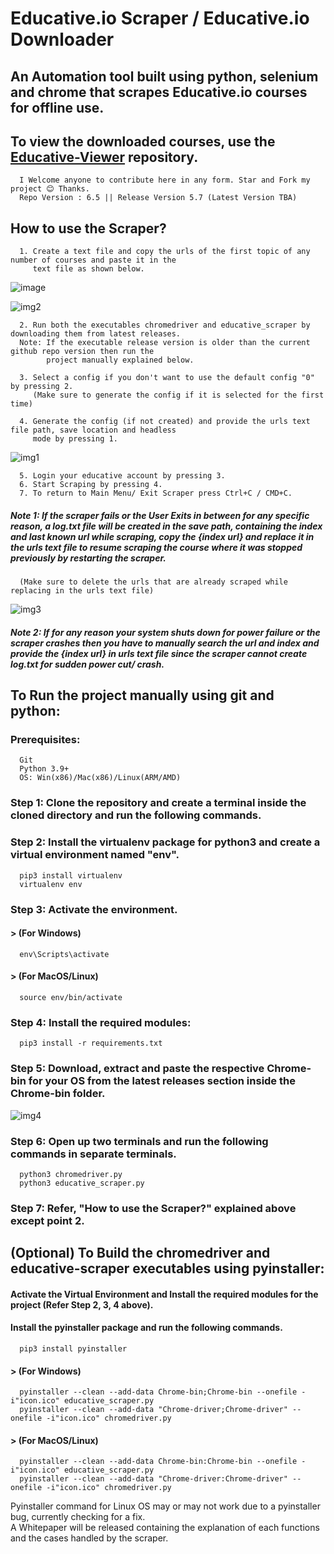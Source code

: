 # Educative.io Scraper / Educative.io Downloader

## An Automation tool built using python, selenium and chrome that scrapes Educative.io courses for offline use.

## To view the downloaded courses, use the [Educative-Viewer](https://github.com/anilabhadatta/educative-viewer) repository.

      I Welcome anyone to contribute here in any form. Star and Fork my project 😊 Thanks.
      Repo Version : 6.5 || Release Version 5.7 (Latest Version TBA)

## How to use the Scraper?

      1. Create a text file and copy the urls of the first topic of any number of courses and paste it in the 
         text file as shown below.


   ![image](https://user-images.githubusercontent.com/48487849/162980989-0f128b3d-c969-4809-8553-2bc6791f34b8.png)

   ![img2](https://user-images.githubusercontent.com/48487849/197013915-1320da6b-d2c2-4239-b1f7-d95450f8fabb.png)

      2. Run both the executables chromedriver and educative_scraper by downloading them from latest releases.
      Note: If the executable release version is older than the current github repo version then run the 
            project manually explained below.

      3. Select a config if you don't want to use the default config "0" by pressing 2.
         (Make sure to generate the config if it is selected for the first time)

      4. Generate the config (if not created) and provide the urls text file path, save location and headless 
         mode by pressing 1.
   ![img1](https://user-images.githubusercontent.com/48487849/197013987-e6bccbde-06b5-49de-851c-00575a3f8173.png)


      5. Login your educative account by pressing 3.
      6. Start Scraping by pressing 4.
      7. To return to Main Menu/ Exit Scraper press Ctrl+C / CMD+C.

##### Note 1: If the scraper fails or the User Exits in between for any specific reason, a log.txt file will be created in the save path, containing the index and last known url while scraping, copy the {index url} and replace it in the urls text file to resume scraping the course where it was stopped previously by restarting the scraper.

      (Make sure to delete the urls that are already scraped while replacing in the urls text file)
   ![img3](https://user-images.githubusercontent.com/48487849/197014154-a7dbd7e4-d398-4076-b0e8-279d9841c8f9.png)


##### Note 2: If for any reason your system shuts down for power failure or the scraper crashes then you have to manually search the url and index and provide the {index url} in urls text file since the scraper cannot create log.txt for sudden power cut/ crash.

## To Run the project manually using git and python:

### Prerequisites:
      Git
      Python 3.9+
      OS: Win(x86)/Mac(x86)/Linux(ARM/AMD)
      
### Step 1: Clone the repository and create a terminal inside the cloned directory and run the following commands.

### Step 2: Install the virtualenv package for python3 and create a virtual environment named "env".

      pip3 install virtualenv
      virtualenv env

### Step 3: Activate the environment.

#### > (For Windows)

      env\Scripts\activate


#### > (For MacOS/Linux)

      source env/bin/activate


### Step 4: Install the required modules:

      pip3 install -r requirements.txt


### Step 5: Download, extract and paste the respective Chrome-bin for your OS from the latest releases section inside the Chrome-bin folder.
![img4](https://user-images.githubusercontent.com/48487849/197014188-3906af24-2297-48a6-9592-b669ac72af53.png)


### Step 6: Open up two terminals and run the following commands in separate terminals.

      python3 chromedriver.py
      python3 educative_scraper.py


### Step 7: Refer, "How to use the Scraper?" explained above except point 2.


## (Optional) To Build the chromedriver and educative-scraper executables using pyinstaller:

#### Activate the Virtual Environment and Install the required modules for the project (Refer Step 2, 3, 4 above).

#### Install the pyinstaller package and run the following commands.

      pip3 install pyinstaller


#### > (For Windows)

      pyinstaller --clean --add-data Chrome-bin;Chrome-bin --onefile -i"icon.ico" educative_scraper.py
      pyinstaller --clean --add-data "Chrome-driver;Chrome-driver" --onefile -i"icon.ico" chromedriver.py


#### > (For MacOS/Linux)

      pyinstaller --clean --add-data Chrome-bin:Chrome-bin --onefile -i"icon.ico" educative_scraper.py
      pyinstaller --clean --add-data "Chrome-driver:Chrome-driver" --onefile -i"icon.ico" chromedriver.py

Pyinstaller command for Linux OS may or may not work due to a pyinstaller bug, currently checking for a fix.\
A Whitepaper will be released containing the explanation of each functions and the cases handled by the scraper.
